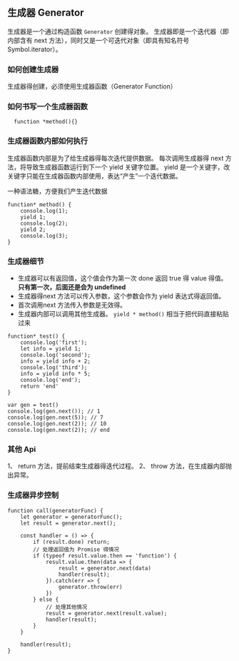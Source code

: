 ## 生成器 Generator

生成器是一个通过构造函数 `Generator` 创建得对象。
生成器即是一个迭代器（即内部含有 next 方法），同时又是一个可迭代对象（即具有知名符号 Symbol.iterator）。

### 如何创建生成器
生成器得创建，必须使用生成器函数（Generator Function）

### 如何书写一个生成器函数
```
  function *method(){}
```

### 生成器函数内部如何执行
生成器函数内部是为了给生成器得每次迭代提供数据。
每次调用生成器得 next 方法，将导致生成器函数运行到下一个 yield 关键字位置。
yield 是一个关键字，改关键字只能在生成器函数内部使用，表达“产生”一个迭代数据。

一种语法糖，方便我们产生迭代数据
```
function* method() {
    console.log(1);
    yield 1;
    console.log(2);
    yield 2;
    console.log(3);
}
```

### 生成器细节
+ 生成器可以有返回值，这个值会作为第一次 done 返回 true 得 value 得值。 **只有第一次，后面还是会为 undefined**
+ 生成器得next 方法可以传入参数，这个参数会作为 yield 表达式得返回值。
+ 首次调用next 方法传入参数是无效得。
+ 生成器内部可以调用其他生成器。 `yield * method()` 相当于把代码直接粘贴过来
```
function* test() {
    console.log('first');
    let info = yield 1;
    console.log('second');
    info = yield info + 2;
    console.log('third');
    info = yield info * 5;
    console.log('end');
    return 'end'
}

var gen = test()
console.log(gen.next()); // 1
console.log(gen.next(5)); // 7
console.log(gen.next(2)); // 10
console.log(gen.next(2)); // end
```

### 其他 Api
1、 return 方法，提前结束生成器得迭代过程。
2、 throw 方法，在生成器内部抛出异常。

### 生成器异步控制
```
function call(generatorFunc) {
    let generator = generatorFunc();
    let result = generator.next();

    const handler = () => {
        if (result.done) return;
        // 处理返回值为 Promise 得情况
        if (typeof result.value.then == 'function') {
            result.value.then(data => {
                result = generator.next(data)
                handler(result);
            }).catch(err => {
                generator.throw(err)
            })
        } else {
            // 处理其他情况
            result = generator.next(result.value);
            handler(result);
        }
    }

    handler(result);
}

```
